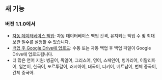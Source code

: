 
## 새 기능

### 버전 1.1.0에서
* [자동 데이터베이스 백업](https://youtube.com/shorts/dWePWDncx0k): 자동 데이터베이스 백업 간격, 유지되는 백업 수 및 최대 보관 일수를 설정할 수 있습니다.
* [백업 후 Google Drive에 업로드](https://youtu.be/hOJdtKElLuw): 수동 또는 자동 백업 후 백업 파일이 Google Drive에 업로드됩니다.
* 더 많은 언어 지원: 벵골어, 독일어, 그리스어, 영어, 스페인어, 헝가리어, 이탈리아어, 일본어, 한국어, 포르투갈어, 러시아어, 태국어, 터키어, 베트남어, 번체 중국어, 간체 중국어.
